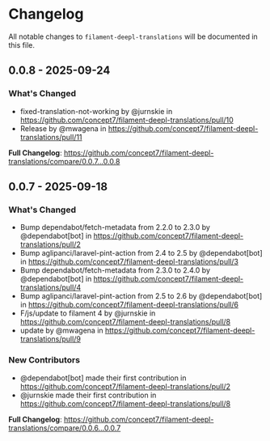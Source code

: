 # Changelog

All notable changes to `filament-deepl-translations` will be documented in this file.

## 0.0.8 - 2025-09-24

### What's Changed

* fixed-translation-not-working by @jurnskie in https://github.com/concept7/filament-deepl-translations/pull/10
* Release by @mwagena in https://github.com/concept7/filament-deepl-translations/pull/11

**Full Changelog**: https://github.com/concept7/filament-deepl-translations/compare/0.0.7...0.0.8

## 0.0.7 - 2025-09-18

### What's Changed

* Bump dependabot/fetch-metadata from 2.2.0 to 2.3.0 by @dependabot[bot] in https://github.com/concept7/filament-deepl-translations/pull/2
* Bump aglipanci/laravel-pint-action from 2.4 to 2.5 by @dependabot[bot] in https://github.com/concept7/filament-deepl-translations/pull/3
* Bump dependabot/fetch-metadata from 2.3.0 to 2.4.0 by @dependabot[bot] in https://github.com/concept7/filament-deepl-translations/pull/4
* Bump aglipanci/laravel-pint-action from 2.5 to 2.6 by @dependabot[bot] in https://github.com/concept7/filament-deepl-translations/pull/6
* F/js/update to filament 4 by @jurnskie in https://github.com/concept7/filament-deepl-translations/pull/8
* update by @mwagena in https://github.com/concept7/filament-deepl-translations/pull/9

### New Contributors

* @dependabot[bot] made their first contribution in https://github.com/concept7/filament-deepl-translations/pull/2
* @jurnskie made their first contribution in https://github.com/concept7/filament-deepl-translations/pull/8

**Full Changelog**: https://github.com/concept7/filament-deepl-translations/compare/0.0.6...0.0.7
